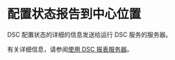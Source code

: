 # 配置状态报告到中心位置

DSC 配置状态的详细的信息发送给运行 DSC 服务的服务器。 

有关详细信息，请参阅[使用 DSC 报表服务器](https://msdn.microsoft.com/powershell/dsc/reportserver)。